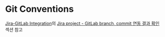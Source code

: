 # Git Conventions

[Jira-GitLab Integration](../jira/jira-gitlab-integration.md)의 [Jira project - GitLab branch, commit 연동 결과 확인](../jira/jira-gitlab-integration.md#jira-project---gitlab-branch-commit-연동-결과-확인) 섹션 참고